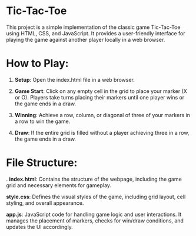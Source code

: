 # Tic-Tac-Toe
This project is a simple implementation of the classic game Tic-Tac-Toe using HTML, CSS, and JavaScript. It provides a user-friendly interface for playing the game against another player locally in a web browser.
# How to Play:
1. **Setup**: Open the index.html file in a web browser.

2. **Game Start**: Click on any empty cell in the grid to place your marker (X or O). Players take turns placing their markers until one player wins or the game ends in a draw.

3. **Winning**: Achieve a row, column, or diagonal of three of your markers in a row to win the game.

4. **Draw**: If the entire grid is filled without a player achieving three in a row, the game ends in a draw.
# File Structure:
. **index.html**: Contains the structure of the webpage, including the game grid and necessary elements for gameplay.

**style.css**: Defines the visual styles of the game, including grid layout, cell styling, and overall appearance.

**app.js**: JavaScript code for handling game logic and user interactions. It manages the placement of markers, checks for win/draw conditions, and updates the UI accordingly.
